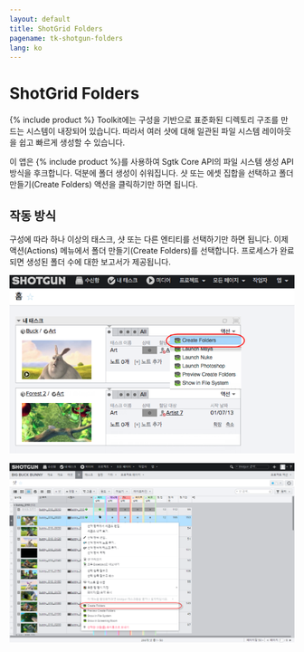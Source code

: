 ```yaml
---
layout: default
title: ShotGrid Folders
pagename: tk-shotgun-folders
lang: ko
---
```


# ShotGrid Folders

{% include product %} Toolkit에는 구성을 기반으로 표준화된 디렉토리 구조를 만드는 시스템이 내장되어 있습니다. 따라서 여러 샷에 대해 일관된 파일 시스템 레이아웃을 쉽고 빠르게 생성할 수 있습니다.

이 앱은 {% include product %}를 사용하여 Sgtk Core API의 파일 시스템 생성 API 방식을 후크합니다. 덕분에 폴더 생성이 쉬워집니다. 샷 또는 에셋 집합을 선택하고 폴더 만들기(Create Folders) 액션을 클릭하기만 하면 됩니다.

## 작동 방식
구성에 따라 하나 이상의 태스크, 샷 또는 다른 엔티티를 선택하기만 하면 됩니다. 이제 액션(Actions) 메뉴에서 폴더 만들기(Create Folders)를 선택합니다. 프로세스가 완료되면 생성된 폴더 수에 대한 보고서가 제공됩니다.

![{% include product %}에서 폴더 1 생성](../images/apps/shotgun-folders-create_folders_1.png)

![{% include product %}에서 폴더 2 생성](../images/apps/shotgun-folders-create_folders_2.png)


